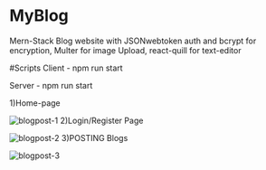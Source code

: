 # MyBlog
Mern-Stack Blog website with JSONwebtoken auth and bcrypt for encryption, Multer for image Upload, react-quill for text-editor

#Scripts Client - npm run start

Server - npm run start

1)Home-page

![blogpost-1](https://github.com/Vishnu-VCheruvathery/MyBlog/assets/150216275/9b0fdbb0-9b3c-4fd2-880f-821a4beebecf)
2)Login/Register Page

![blogpost-2](https://github.com/Vishnu-VCheruvathery/MyBlog/assets/150216275/fde2d525-6097-4097-9984-750e6183ad8b)
3)POSTING Blogs

![blogpost-3](https://github.com/Vishnu-VCheruvathery/MyBlog/assets/150216275/7f09a257-e129-4b2a-bb78-488420fc2525)
